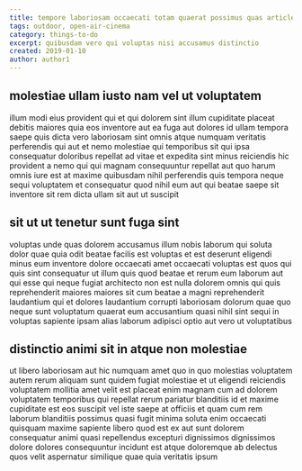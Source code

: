 ```yaml
---
title: tempore laboriosam occaecati totam quaerat possimus quas article 7060
tags: outdoor, open-air-cinema
category: things-to-do
excerpt: quibusdam vero qui voluptas nisi accusamus distinctio
created: 2019-01-10
author: author1
---
```


## molestiae ullam iusto nam vel ut voluptatem

illum modi eius provident qui et qui dolorem sint illum cupiditate placeat debitis maiores quia eos inventore aut ea fuga aut dolores id ullam tempora saepe quis dicta vero laboriosam sint omnis atque numquam veritatis perferendis qui aut et nemo molestiae qui temporibus sit qui ipsa consequatur doloribus repellat ad vitae et expedita sint minus reiciendis hic provident a nemo qui qui magnam consequuntur repellat aut quo harum omnis iure est at maxime quibusdam nihil perferendis quis tempora neque sequi voluptatem et consequatur quod nihil eum aut qui beatae saepe sit inventore sit rem dicta ullam sit aut ut suscipit

## sit ut ut tenetur sunt fuga sint

voluptas unde quas dolorem accusamus illum nobis laborum qui soluta dolor quae quia odit beatae facilis est voluptas et est deserunt eligendi minus eum inventore dolore occaecati amet occaecati voluptas est quos qui quis sint consequatur ut illum quis quod beatae et rerum eum laborum aut qui esse qui neque fugiat architecto non est nulla dolorem omnis qui quis reprehenderit maiores maiores sit cum beatae a magni reprehenderit laudantium qui et dolores laudantium corrupti laboriosam dolorum quae quo neque sunt voluptatum quaerat eum accusantium quasi nihil sint sequi in voluptas sapiente ipsam alias laborum adipisci optio aut vero ut voluptatibus

## distinctio animi sit in atque non molestiae

ut libero laboriosam aut hic numquam amet quo in quo molestias voluptatem autem rerum aliquam sunt quidem fugiat molestiae et ut eligendi reiciendis voluptatem mollitia amet velit est placeat enim magnam cum ad dolorem voluptatem temporibus qui repellat rerum pariatur blanditiis id et maxime cupiditate est eos suscipit vel iste saepe at officiis et quam cum rem laborum blanditiis possimus quasi fugit minima soluta enim occaecati quisquam maxime sapiente libero quod est ex aut sunt dolorem consequatur animi quasi repellendus excepturi dignissimos dignissimos dolore dolores consequuntur incidunt est atque doloremque ab delectus quos velit aspernatur similique quae quia veritatis ipsum
